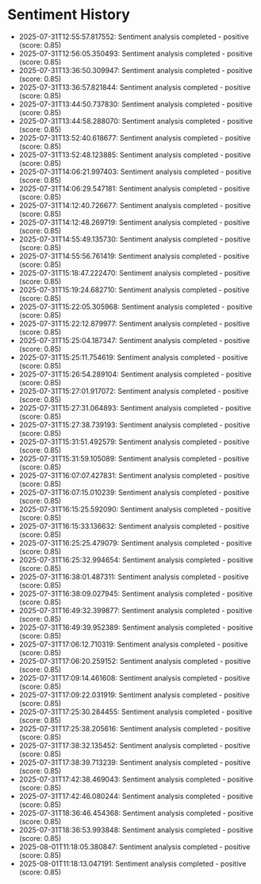# Sentiment History

- 2025-07-31T12:55:57.817552: Sentiment analysis completed - positive (score: 0.85)
- 2025-07-31T12:56:05.350493: Sentiment analysis completed - positive (score: 0.85)
- 2025-07-31T13:36:50.309947: Sentiment analysis completed - positive (score: 0.85)
- 2025-07-31T13:36:57.821844: Sentiment analysis completed - positive (score: 0.85)
- 2025-07-31T13:44:50.737830: Sentiment analysis completed - positive (score: 0.85)
- 2025-07-31T13:44:58.288070: Sentiment analysis completed - positive (score: 0.85)
- 2025-07-31T13:52:40.618677: Sentiment analysis completed - positive (score: 0.85)
- 2025-07-31T13:52:48.123885: Sentiment analysis completed - positive (score: 0.85)
- 2025-07-31T14:06:21.997403: Sentiment analysis completed - positive (score: 0.85)
- 2025-07-31T14:06:29.547181: Sentiment analysis completed - positive (score: 0.85)
- 2025-07-31T14:12:40.726677: Sentiment analysis completed - positive (score: 0.85)
- 2025-07-31T14:12:48.269719: Sentiment analysis completed - positive (score: 0.85)
- 2025-07-31T14:55:49.135730: Sentiment analysis completed - positive (score: 0.85)
- 2025-07-31T14:55:56.761419: Sentiment analysis completed - positive (score: 0.85)
- 2025-07-31T15:18:47.222470: Sentiment analysis completed - positive (score: 0.85)
- 2025-07-31T15:19:24.682710: Sentiment analysis completed - positive (score: 0.85)
- 2025-07-31T15:22:05.305968: Sentiment analysis completed - positive (score: 0.85)
- 2025-07-31T15:22:12.879977: Sentiment analysis completed - positive (score: 0.85)
- 2025-07-31T15:25:04.187347: Sentiment analysis completed - positive (score: 0.85)
- 2025-07-31T15:25:11.754619: Sentiment analysis completed - positive (score: 0.85)
- 2025-07-31T15:26:54.289104: Sentiment analysis completed - positive (score: 0.85)
- 2025-07-31T15:27:01.917072: Sentiment analysis completed - positive (score: 0.85)
- 2025-07-31T15:27:31.064893: Sentiment analysis completed - positive (score: 0.85)
- 2025-07-31T15:27:38.739193: Sentiment analysis completed - positive (score: 0.85)
- 2025-07-31T15:31:51.492579: Sentiment analysis completed - positive (score: 0.85)
- 2025-07-31T15:31:59.105089: Sentiment analysis completed - positive (score: 0.85)
- 2025-07-31T16:07:07.427831: Sentiment analysis completed - positive (score: 0.85)
- 2025-07-31T16:07:15.010239: Sentiment analysis completed - positive (score: 0.85)
- 2025-07-31T16:15:25.592090: Sentiment analysis completed - positive (score: 0.85)
- 2025-07-31T16:15:33.136632: Sentiment analysis completed - positive (score: 0.85)
- 2025-07-31T16:25:25.479079: Sentiment analysis completed - positive (score: 0.85)
- 2025-07-31T16:25:32.994654: Sentiment analysis completed - positive (score: 0.85)
- 2025-07-31T16:38:01.487311: Sentiment analysis completed - positive (score: 0.85)
- 2025-07-31T16:38:09.027945: Sentiment analysis completed - positive (score: 0.85)
- 2025-07-31T16:49:32.399877: Sentiment analysis completed - positive (score: 0.85)
- 2025-07-31T16:49:39.952389: Sentiment analysis completed - positive (score: 0.85)
- 2025-07-31T17:06:12.710319: Sentiment analysis completed - positive (score: 0.85)
- 2025-07-31T17:06:20.259152: Sentiment analysis completed - positive (score: 0.85)
- 2025-07-31T17:09:14.461608: Sentiment analysis completed - positive (score: 0.85)
- 2025-07-31T17:09:22.031919: Sentiment analysis completed - positive (score: 0.85)
- 2025-07-31T17:25:30.284455: Sentiment analysis completed - positive (score: 0.85)
- 2025-07-31T17:25:38.205616: Sentiment analysis completed - positive (score: 0.85)
- 2025-07-31T17:38:32.135452: Sentiment analysis completed - positive (score: 0.85)
- 2025-07-31T17:38:39.713239: Sentiment analysis completed - positive (score: 0.85)
- 2025-07-31T17:42:38.469043: Sentiment analysis completed - positive (score: 0.85)
- 2025-07-31T17:42:46.080244: Sentiment analysis completed - positive (score: 0.85)
- 2025-07-31T18:36:46.454368: Sentiment analysis completed - positive (score: 0.85)
- 2025-07-31T18:36:53.993848: Sentiment analysis completed - positive (score: 0.85)
- 2025-08-01T11:18:05.380847: Sentiment analysis completed - positive (score: 0.85)
- 2025-08-01T11:18:13.047191: Sentiment analysis completed - positive (score: 0.85)
